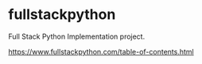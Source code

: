 # fullstackpython
Full Stack Python Implementation project.

https://www.fullstackpython.com/table-of-contents.html
